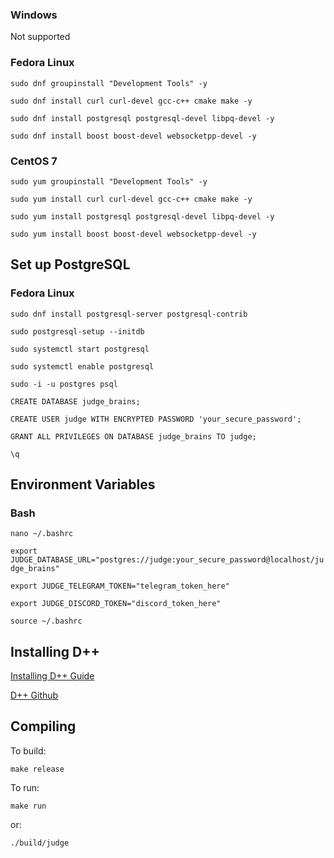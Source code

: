 ### Windows

Not supported

### Fedora Linux

`sudo dnf groupinstall "Development Tools" -y`

`sudo dnf install curl curl-devel gcc-c++ cmake make -y`

`sudo dnf install postgresql postgresql-devel libpq-devel -y`

`sudo dnf install boost boost-devel websocketpp-devel -y`

### CentOS 7

`sudo yum groupinstall "Development Tools" -y`

`sudo yum install curl curl-devel gcc-c++ cmake make -y`

`sudo yum install postgresql postgresql-devel libpq-devel -y`

`sudo yum install boost boost-devel websocketpp-devel -y`

## Set up PostgreSQL

### Fedora Linux

`sudo dnf install postgresql-server postgresql-contrib`

`sudo postgresql-setup --initdb`

`sudo systemctl start postgresql`

`sudo systemctl enable postgresql`

`sudo -i -u postgres psql`

`CREATE DATABASE judge_brains;`

`CREATE USER judge WITH ENCRYPTED PASSWORD 'your_secure_password';`

`GRANT ALL PRIVILEGES ON DATABASE judge_brains TO judge;`

`\q`

## Environment Variables

### Bash

`nano ~/.bashrc`

`export JUDGE_DATABASE_URL="postgres://judge:your_secure_password@localhost/judge_brains"`

`export JUDGE_TELEGRAM_TOKEN="telegram_token_here"`

`export JUDGE_DISCORD_TOKEN="discord_token_here"`

`source ~/.bashrc`

## Installing D++

[Installing D++ Guide](https://dpp.dev/md_docpages_01_installing.html)

[D++ Github](https://github.com/brainboxdotcc/DPP)

## Compiling

To build:

`make release`

To run:

`make run`

or:

`./build/judge`
